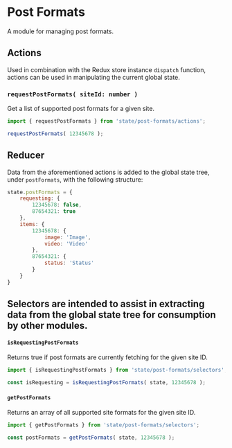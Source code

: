 # Post Formats

A module for managing post formats.

## Actions

Used in combination with the Redux store instance `dispatch` function, actions can be used in manipulating the current global state.

### `requestPostFormats( siteId: number )`

Get a list of supported post formats for a given site.

```js
import { requestPostFormats } from 'state/post-formats/actions';

requestPostFormats( 12345678 );
```

## Reducer

Data from the aforementioned actions is added to the global state tree, under `postFormats`, with the following structure:

```js
state.postFormats = {
	requesting: {
		12345678: false,
		87654321: true
	},
	items: {
		12345678: {
			image: 'Image',
			video: 'Video'
		},
		87654321: {
			status: 'Status'
		}
	}
}
```

## Selectors are intended to assist in extracting data from the global state tree for consumption by other modules.

#### `isRequestingPostFormats`

Returns true if post formats are currently fetching for the given site ID.

```js
import { isRequestingPostFormats } from 'state/post-formats/selectors';

const isRequesting = isRequestingPostFormats( state, 12345678 );
```

#### `getPostFormats`

Returns an array of all supported site formats for the given site ID.

```js
import { getPostFormats } from 'state/post-formats/selectors';

const postFormats = getPostFormats( state, 12345678 );
```
